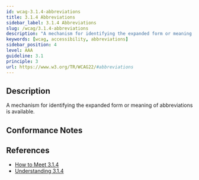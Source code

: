 ```yaml
---
id: wcag-3.1.4-abbreviations
title: 3.1.4 Abbreviations
sidebar_label: 3.1.4 Abbreviations
slug: /wcag/3.1.4-abbreviations
description: "A mechanism for identifying the expanded form or meaning of abbreviations is available."
keywords: [wcag, accessibility, abbreviations]
sidebar_position: 4
level: AAA
guideline: 3.1
principle: 3
url: https://www.w3.org/TR/WCAG22/#abbreviations
---
```


## Description

A mechanism for identifying the expanded form or meaning of abbreviations is available.

## Conformance Notes

<!-- Add your conformance notes and evaluation here -->

## References

- [How to Meet 3.1.4](https://www.w3.org/WAI/WCAG22/quickref/#abbreviations)
- [Understanding 3.1.4](https://www.w3.org/WAI/WCAG22/Understanding/abbreviations.html)




